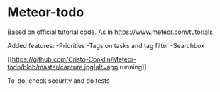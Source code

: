 # Meteor-todo

Based on official tutorial code. As in https://www.meteor.com/tutorials <br>

Added features:
-Priorities 
-Tags on tasks and tag filter
-Searchbox

[[https://github.com/Cristo-Conklin/Meteor-todo/blob/master/capture.jpg|alt=app running]]

To-do: check security and do tests
